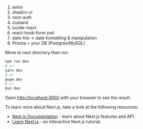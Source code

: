 
1. axios
2. shadcn-ui
3. next-auth
4. zustand
5. lucide-react
6. react-hook-form zod
7. date-fns -> date formatting & manipulation
8. Prisma + your DB (Postgres/MySQL)




Move to next directory then run
```bash
npm run dev
# or
yarn dev
# or
pnpm dev
# or
bun dev
```

Open [http://localhost:3000](http://localhost:3000) with your browser to see the result.



To learn more about Next.js, take a look at the following resources:

- [Next.js Documentation](https://nextjs.org/docs) - learn about Next.js features and API.
- [Learn Next.js](https://nextjs.org/learn) - an interactive Next.js tutorial.

